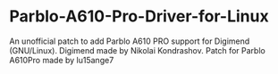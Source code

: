 # Parblo-A610-Pro-Driver-for-Linux
An unofficial patch to add Parblo A610 PRO support for Digimend (GNU/Linux). Digimend made by Nikolai Kondrashov. Patch for Parblo A610Pro made by lu15ange7
